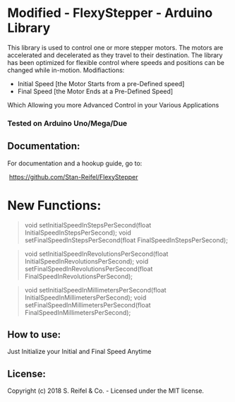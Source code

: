 # Modified - FlexyStepper - Arduino Library

This library is used to control one or more stepper motors.  The motors are accelerated and decelerated as they travel to their destination.  The library has been optimized for flexible control where speeds and positions can be changed while in-motion.
Modifiactions:
-  Initial Speed [the Motor Starts from a pre-Defined speed]
-  Final Speed [the Motor Ends at a Pre-Defined Speed]

Which Allowing you more Advanced Control in your Various Applications

### Tested on Arduino Uno/Mega/Due

## Documentation:
For documentation and a hookup guide, go to:

​    https://github.com/Stan-Reifel/FlexyStepper

# New Functions:
>   void setInitialSpeedInStepsPerSecond(float InitialSpeedInStepsPerSecond);
>	void setFinalSpeedInStepsPerSecond(float FinalSpeedInStepsPerSecond);
	
>	void setInitialSpeedInRevolutionsPerSecond(float InitialSpeedInRevolutionsPerSecond);
>	void setFinalSpeedInRevolutionsPerSecond(float FinalSpeedInRevolutionsPerSecond);

>	void setInitialSpeedInMillimetersPerSecond(float InitialSpeedInMillimetersPerSecond);
>	void setFinalSpeedInMillimetersPerSecond(float FinalSpeedInMillimetersPerSecond);

## How to use:
Just Initialize your Initial and Final Speed Anytime

## License:
Copyright (c) 2018 S. Reifel & Co.   -   Licensed under the MIT license.
